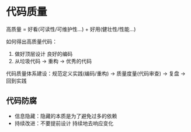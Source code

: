 # 代码质量

高质量 = 好看(可读性/可维护性...) + 好用(健壮性/性能...)

如何得出高质量代码：

1. 做好顶层设计 良好的编码
2. 从垃圾代码 -> 重构 -> 优秀的代码

代码质量体系建设：规范定义实践(编码/重构) -> 质量度量(代码审查) -> 复盘 -> 回到实践

## 代码防腐

- 信息隐藏：隐藏的本质是为了避免过多的依赖
- 持续改进：不要提前设计 持续地去响应变化

